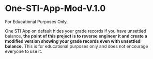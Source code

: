 # One-STI-App-Mod-V.1.0
For Educational Purposes Only.  

One STI App on default hides your grade records if you have unsettled balance, **the point of this project is to reverse engineer it and create a modified version showing your grade records even with unsettled balance.** This is for educational purposes only and does not encourage everyone to use it.
